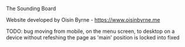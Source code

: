 The Sounding Board

Website developed by Oisín Byrne - https://www.oisinbyrne.me


TODO: bug moving from mobile, on the menu screen, to desktop on a device without refeshing the page as 'main' position is locked into fixed